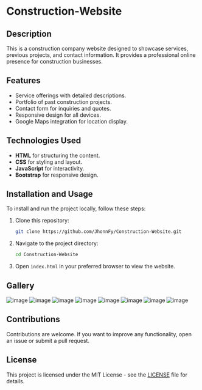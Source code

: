 # Construction-Website
## Description

This is a construction company website designed to showcase services, previous projects, and contact information. It provides a professional online presence for construction businesses.

## Features
- Service offerings with detailed descriptions.
- Portfolio of past construction projects.
- Contact form for inquiries and quotes.
- Responsive design for all devices.
- Google Maps integration for location display.

## Technologies Used
- **HTML** for structuring the content.
- **CSS** for styling and layout.
- **JavaScript** for interactivity.
- **Bootstrap** for responsive design.

## Installation and Usage
To install and run the project locally, follow these steps:
1. Clone this repository:
    ```bash
    git clone https://github.com/JhonnFy/Construction-Website.git
    ```
2. Navigate to the project directory:
    ```bash
    cd Construction-Website
    ```
3. Open `index.html` in your preferred browser to view the website.

## Gallery
![image](https://github.com/user-attachments/assets/c2e309e9-d541-49ea-a449-e7ca183c3590)
![image](https://github.com/user-attachments/assets/77f1a543-5739-4bc8-9764-6c8f680322be)
![image](https://github.com/user-attachments/assets/4e12b5f4-fa68-48f0-9e6e-e587e1dfc399)
![image](https://github.com/user-attachments/assets/e1430fe2-90c4-48a0-9be4-8a198e6859e7)
![image](https://github.com/user-attachments/assets/5f4bc88e-aecf-4a44-b1c8-ff7a37ea97f4)
![image](https://github.com/user-attachments/assets/270f704c-3ac4-4863-b181-5d1a3b411b72)
![image](https://github.com/user-attachments/assets/2d4c7758-83c6-41e8-a98b-aefbfad5baa6)
![image](https://github.com/user-attachments/assets/a74cb415-1bb5-45dc-bda2-bcff676262cc)

## Contributions
Contributions are welcome. If you want to improve any functionality, open an issue or submit a pull request.

## License
This project is licensed under the MIT License - see the [LICENSE](LICENSE) file for details.
